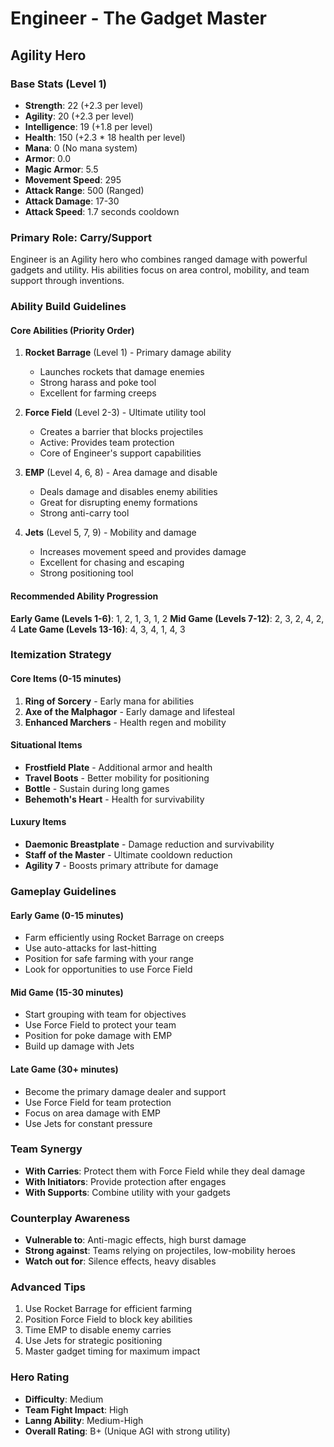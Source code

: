 # Engineer - The Gadget Master
## Agility Hero

### Base Stats (Level 1)
- **Strength**: 22 (+2.3 per level)
- **Agility**: 20 (+2.3 per level)
- **Intelligence**: 19 (+1.8 per level)
- **Health**: 150 (+2.3 * 18 health per level)
- **Mana**: 0 (No mana system)
- **Armor**: 0.0
- **Magic Armor**: 5.5
- **Movement Speed**: 295
- **Attack Range**: 500 (Ranged)
- **Attack Damage**: 17-30
- **Attack Speed**: 1.7 seconds cooldown

### Primary Role: Carry/Support
Engineer is an Agility hero who combines ranged damage with powerful gadgets and utility. His abilities focus on area control, mobility, and team support through inventions.

### Ability Build Guidelines

#### Core Abilities (Priority Order)
1. **Rocket Barrage** (Level 1) - Primary damage ability
   - Launches rockets that damage enemies
   - Strong harass and poke tool
   - Excellent for farming creeps

2. **Force Field** (Level 2-3) - Ultimate utility tool
   - Creates a barrier that blocks projectiles
   - Active: Provides team protection
   - Core of Engineer's support capabilities

3. **EMP** (Level 4, 6, 8) - Area damage and disable
   - Deals damage and disables enemy abilities
   - Great for disrupting enemy formations
   - Strong anti-carry tool

4. **Jets** (Level 5, 7, 9) - Mobility and damage
   - Increases movement speed and provides damage
   - Excellent for chasing and escaping
   - Strong positioning tool

#### Recommended Ability Progression
**Early Game (Levels 1-6)**: 1, 2, 1, 3, 1, 2
**Mid Game (Levels 7-12)**: 2, 3, 2, 4, 2, 4
**Late Game (Levels 13-16)**: 4, 3, 4, 1, 4, 3

### Itemization Strategy

#### Core Items (0-15 minutes)
1. **Ring of Sorcery** - Early mana for abilities
2. **Axe of the Malphagor** - Early damage and lifesteal
3. **Enhanced Marchers** - Health regen and mobility

#### Situational Items
- **Frostfield Plate** - Additional armor and health
- **Travel Boots** - Better mobility for positioning
- **Bottle** - Sustain during long games
- **Behemoth's Heart** - Health for survivability

#### Luxury Items
- **Daemonic Breastplate** - Damage reduction and survivability
- **Staff of the Master** - Ultimate cooldown reduction
- **Agility 7** - Boosts primary attribute for damage

### Gameplay Guidelines

#### Early Game (0-15 minutes)
- Farm efficiently using Rocket Barrage on creeps
- Use auto-attacks for last-hitting
- Position for safe farming with your range
- Look for opportunities to use Force Field

#### Mid Game (15-30 minutes)
- Start grouping with team for objectives
- Use Force Field to protect your team
- Position for poke damage with EMP
- Build up damage with Jets

#### Late Game (30+ minutes)
- Become the primary damage dealer and support
- Use Force Field for team protection
- Focus on area damage with EMP
- Use Jets for constant pressure

### Team Synergy
- **With Carries**: Protect them with Force Field while they deal damage
- **With Initiators**: Provide protection after engages
- **With Supports**: Combine utility with your gadgets

### Counterplay Awareness
- **Vulnerable to**: Anti-magic effects, high burst damage
- **Strong against**: Teams relying on projectiles, low-mobility heroes
- **Watch out for**: Silence effects, heavy disables

### Advanced Tips
1. Use Rocket Barrage for efficient farming
2. Position Force Field to block key abilities
3. Time EMP to disable enemy carries
4. Use Jets for strategic positioning
5. Master gadget timing for maximum impact

### Hero Rating
- **Difficulty**: Medium
- **Team Fight Impact**: High
- **Lanng Ability**: Medium-High
- **Overall Rating**: B+ (Unique AGI with strong utility)
